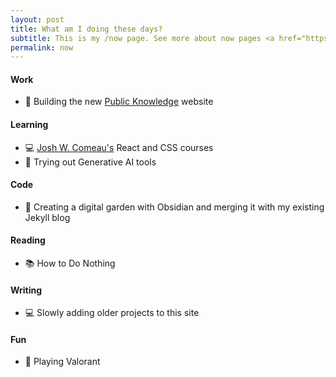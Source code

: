 ```yaml
---
layout: post
title: What am I doing these days?
subtitle: This is my /now page. See more about now pages <a href="https://nownownow.com/about">here</a>
permalink: now
---
```


#### Work
- 📝  Building the new [Public Knowledge](www.publicknowledge.co) website

#### Learning 
- 💻  [Josh W. Comeau's](https://www.joshwcomeau.com/) React and CSS courses 
- 🤖  Trying out Generative AI tools

#### Code
- 📓  Creating a digital garden with Obsidian and merging it with my existing Jekyll blog

#### Reading
- 📚  How to Do Nothing

#### Writing
- 💻  Slowly adding older projects to this site

#### Fun
- 👾  Playing Valorant